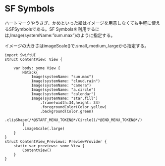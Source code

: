 # SF Symbols

ハートマークやうさぎ、かめといった絵はイメージを用意しなくても手軽に使えるSFSymbolsである。SF Symbolsを利用するには,Image(systemName:”sum.max”)のように指定する。

イメージの大きさはimageScale()で.small,.medium,.largeから指定する。

    import SwiftUI
    struct ContentView: View {
    
        var body: some View {
            HStack{
                Image(systemName: "sun.max")
                Image(systemName: "cloud.rain")
                Image(systemName: "camera")
                Image(systemName: "a.circle")
                Image(systemName: "calendar")
                Image(systemName: "star.fill")
                    .frame(width:34,height: 34)
                    .foregroundColor(Color.yellow)
                    .background(Color.green)
                    .clipShape(/*@START_MENU_TOKEN@*/Circle()/*@END_MENU_TOKEN@*/)
            }
            .imageScale(.large)
        }
    }
    struct ContentView_Previews: PreviewProvider {
        static var previews: some View {
            ContentView()
        }
    }